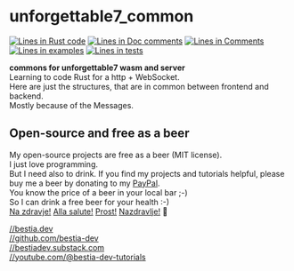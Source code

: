 <!-- markdownlint-disable MD041 -->
[//]: # (auto_md_to_doc_comments segment start A)

# unforgettable7_common

[//]: # (auto_cargo_toml_to_md start)

[//]: # (auto_cargo_toml_to_md end)  

[//]: # (auto_lines_of_code start)
[![Lines in Rust code](https://img.shields.io/badge/Lines_in_Rust-50-green.svg)](https://github.com/bestia-dev/unforgettable7_game/)
[![Lines in Doc comments](https://img.shields.io/badge/Lines_in_Doc_comments-34-blue.svg)](https://github.com/bestia-dev/unforgettable7_game/)
[![Lines in Comments](https://img.shields.io/badge/Lines_in_comments-22-purple.svg)](https://github.com/bestia-dev/unforgettable7_game/)
[![Lines in examples](https://img.shields.io/badge/Lines_in_examples-0-yellow.svg)](https://github.com/bestia-dev/unforgettable7_game/)
[![Lines in tests](https://img.shields.io/badge/Lines_in_tests-0-orange.svg)](https://github.com/bestia-dev/unforgettable7_game/)

[//]: # (auto_lines_of_code end)

**commons for unforgettable7 wasm and server**  
Learning to code Rust for a http + WebSocket.  
Here are just the structures, that are in common between frontend and backend.  
Mostly because of the Messages.  

## Open-source and free as a beer

My open-source projects are free as a beer (MIT license).  
I just love programming.  
But I need also to drink. If you find my projects and tutorials helpful, please buy me a beer by donating to my [PayPal](https://paypal.me/LucianoBestia).  
You know the price of a beer in your local bar ;-)  
So I can drink a free beer for your health :-)  
[Na zdravje!](https://translate.google.com/?hl=en&sl=sl&tl=en&text=Na%20zdravje&op=translate) [Alla salute!](https://dictionary.cambridge.org/dictionary/italian-english/alla-salute) [Prost!](https://dictionary.cambridge.org/dictionary/german-english/prost) [Nazdravlje!](https://matadornetwork.com/nights/how-to-say-cheers-in-50-languages/) 🍻

[//bestia.dev](https://bestia.dev)  
[//github.com/bestia-dev](https://github.com/bestia-dev)  
[//bestiadev.substack.com](https://bestiadev.substack.com)  
[//youtube.com/@bestia-dev-tutorials](https://youtube.com/@bestia-dev-tutorials)  

[//]: # (auto_md_to_doc_comments segment end A)
